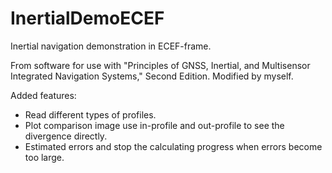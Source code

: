 # InertialDemoECEF
Inertial navigation demonstration in ECEF-frame.

From software for use with "Principles of GNSS, Inertial, and Multisensor Integrated Navigation Systems," Second Edition. Modified by myself.

Added features:
- Read different types of profiles.
- Plot comparison image use in-profile and out-profile to see the divergence directly.
- Estimated errors and stop the calculating progress when errors become too large.

